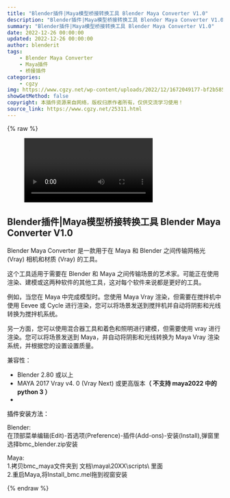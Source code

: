 ```yaml
---
title: "Blender插件|Maya模型桥接转换工具 Blender Maya Converter V1.0"
description: "Blender插件|Maya模型桥接转换工具 Blender Maya Converter V1.0"
summary: "Blender插件|Maya模型桥接转换工具 Blender Maya Converter V1.0"
date: 2022-12-26 00:00:00
updated: 2022-12-26 00:00:00
author: blenderit
tags: 
    - Blender Maya Converter
    - Maya插件
    - 桥接插件
categories:
    - cgzy
img: https://www.cgzy.net/wp-content/uploads/2022/12/1672049177-bf2b585aaeb7a04.jpg
showGetMethod: false
copyright: 本插件资源来自网络，版权归原作者所有，仅供交流学习使用！
source_link: https://www.cgzy.net/25311.html
---
```


{% raw %}
<figure class="wp-block-video aligncenter"><video controls src="https://cloud.video.taobao.com/play/u/717183932/p/1/e/6/t/1/392919415030.mp4"></video></figure><div class="wp-block-pandastudio-title"><div class="title_style_01"><h2 id="h2-0">Blender插件|Maya模型桥接转换工具 Blender Maya Converter V1.0</h2></div></div><p class="is-style-text-indent-2em">Blender Maya Converter 是一款用于在 Maya 和 Blender 之间传输网格光 (Vray) 相机和材质 (Vray) 的工具。</p><p>这个工具适用于需要在 Blender 和 Maya 之间传输场景的艺术家。可能正在使用渲染、建模或这两种软件的其他工具，这对每个软件来说都是更好的工具。</p><p>例如，当您在 Maya 中完成模型时。您使用 Maya Vray 渲染，但需要在搅拌机中使用 Eevee 或 Cycle 进行渲染，您可以将场景发送到搅拌机并自动将阴影和光线转换为搅拌机系统。</p><p>另一方面，您可以使用混合器工具和着色和照明进行建模，但需要使用 vray 进行渲染。您可以将场景发送到 Maya，并自动将阴影和光线转换为 Maya Vray 渲染系统，并根据您的设置设置质量。</p><p>兼容性：</p><ul><li>Blender 2.80 或以上</li><li>MAYA 2017 Vray v4. 0 (Vray Next) 或更高版本<strong>（ 不支持 maya2022 中的 python 3 ）</strong></li><li></ul><p><mark style="background-color:rgba(0, 0, 0, 0)" class="has-inline-color has-vivid-red-color">插件安装方法：</mark></p><p>Blender:<br>在顶部菜单编辑(Edit)-首选项(Preference)-插件(Add-ons)-安装(Install),弹窗里选择bmc_blender.zip安装</p><p>Maya:<br>1.拷贝bmc_maya文件夹到 文档\maya\20XX\scripts\ 里面<br>2.重启Maya,将Install_bmc.mel拖到视窗安装</p>
<div style="display: none">cgzy</div>
{% endraw %}